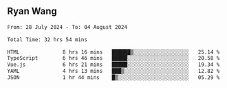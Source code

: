 ## Ryan Wang

<!--START_SECTION:waka-->

```txt
From: 28 July 2024 - To: 04 August 2024

Total Time: 32 hrs 54 mins

HTML              8 hrs 16 mins   ██████▒░░░░░░░░░░░░░░░░░░   25.14 %
TypeScript        6 hrs 46 mins   █████░░░░░░░░░░░░░░░░░░░░   20.58 %
Vue.js            6 hrs 21 mins   █████░░░░░░░░░░░░░░░░░░░░   19.34 %
YAML              4 hrs 13 mins   ███▒░░░░░░░░░░░░░░░░░░░░░   12.82 %
JSON              1 hr 44 mins    █▒░░░░░░░░░░░░░░░░░░░░░░░   05.29 %
```

<!--END_SECTION:waka-->
